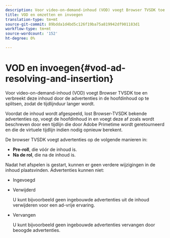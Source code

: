 ```yaml
---
description: Voor video-on-demand-inhoud (VOD) voegt Browser TVSDK toe en verbreekt deze inhoud door de advertenties in de hoofdinhoud op te splitsen, zodat de tijdlijnduur langer wordt.
title: VOD en omzetten en invoegen
translation-type: tm+mt
source-git-commit: 89bdda1d4bd5c126f19ba75a819942df901183d1
workflow-type: tm+mt
source-wordcount: '152'
ht-degree: 0%

---
```



# VOD en invoegen{#vod-ad-resolving-and-insertion}

Voor video-on-demand-inhoud (VOD) voegt Browser TVSDK toe en verbreekt deze inhoud door de advertenties in de hoofdinhoud op te splitsen, zodat de tijdlijnduur langer wordt.

Voordat de inhoud wordt afgespeeld, lost Browser-TVSDK bekende advertenties op, voegt de hoofdinhoud in en voegt deze af zoals wordt beschreven door een tijdlijn die door Adobe Primetime wordt geretourneerd en die de virtuele tijdlijn indien nodig opnieuw berekent.

De browser TVSDK voegt advertenties op de volgende manieren in:

* **Pre-roll**, die vóór de inhoud is.
* **Na de rol**, die na de inhoud is.

Nadat het afspelen is gestart, kunnen er geen verdere wijzigingen in de inhoud plaatsvinden. Advertenties kunnen niet:

* Ingevoegd
* Verwijderd

   U kunt bijvoorbeeld geen ingebouwde advertenties uit de inhoud verwijderen voor een ad-vrije ervaring.
* Vervangen

   U kunt bijvoorbeeld geen ingebouwde advertenties vervangen door beoogde advertenties.

